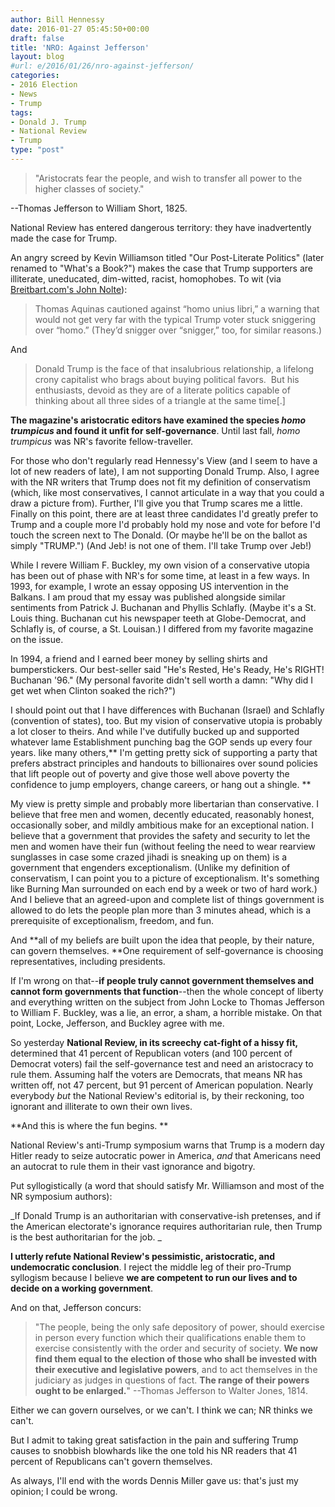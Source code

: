 ```yaml
---
author: Bill Hennessy
date: 2016-01-27 05:45:50+00:00
draft: false
title: 'NRO: Against Jefferson'
layout: blog
#url: e/2016/01/26/nro-against-jefferson/
categories:
- 2016 Election
- News
- Trump
tags:
- Donald J. Trump
- National Review
- Trump
type: "post"
---
```


> "Aristocrats fear the people, and wish to transfer all power to the higher classes of society."

--Thomas Jefferson to William Short, 1825.



National Review has entered dangerous territory: they have inadvertently made the case for Trump.

An angry screed by Kevin Williamson titled "Our Post-Literate Politics" (later renamed to "What's a Book?") makes the case that Trump supporters are illiterate, uneducated, dim-witted, racist, homophobes. To wit (via [Breitbart.com's John Nolte](https://www.breitbart.com/big-journalism/2016/01/26/2863193/)):



> Thomas Aquinas cautioned against “homo unius libri,” a warning that would not get very far with the typical Trump voter stuck sniggering over “homo.” (They’d snigger over “snigger,” too, for similar reasons.)



And



> Donald Trump is the face of that insalubrious relationship, a lifelong crony capitalist who brags about buying political favors.  But his enthusiasts, devoid as they are of a literate politics capable of thinking about all three sides of a triangle at the same time[.]



**The magazine's aristocratic editors have examined the species _homo trumpicus_ and found it unfit for self-governance**. Until last fall, _homo trumpicus_ was NR's favorite fellow-traveller.

For those who don't regularly read Hennessy's View (and I seem to have a lot of new readers of late), I am not supporting Donald Trump. Also, I agree with the NR writers that Trump does not fit my definition of conservatism (which, like most conservatives, I cannot articulate in a way that you could a draw a picture from). Further, I'll give you that Trump scares me a little. Finally on this point, there are at least three candidates I'd greatly prefer to Trump and a couple more I'd probably hold my nose and vote for before I'd touch the screen next to The Donald. (Or maybe he'll be on the ballot as simply "TRUMP.") (And Jeb! is not one of them. I'll take Trump over Jeb!)

While I revere William F. Buckley, my own vision of a conservative utopia has been out of phase with NR's for some time, at least in a few ways. In 1993, for example, I wrote an essay opposing US intervention in the Balkans. I am proud that my essay was published alongside similar sentiments from Patrick J. Buchanan and Phyllis Schlafly. (Maybe it's a St. Louis thing. Buchanan cut his newspaper teeth at Globe-Democrat, and Schlafly is, of course, a St. Louisan.) I differed from my favorite magazine on the issue.

In 1994, a friend and I earned beer money by selling shirts and bumperstickers. Our best-seller said "He's Rested, He's Ready, He's RIGHT! Buchanan '96." (My personal favorite didn't sell worth a damn: "Why did I get wet when Clinton soaked the rich?")

I should point out that I have differences with Buchanan (Israel) and Schlafly (convention of states), too. But my vision of conservative utopia is probably a lot closer to theirs. And while I've dutifully bucked up and supported whatever lame Establishment punching bag the GOP sends up every four years. like many others,** I'm getting pretty sick of supporting a party that prefers abstract principles and handouts to billionaires over sound policies that lift people out of poverty and give those well above poverty the confidence to jump employers, change careers, or hang out a shingle. **

My view is pretty simple and probably more libertarian than conservative. I believe that free men and women, decently educated, reasonably honest, occasionally sober, and mildly ambitious make for an exceptional nation. I believe that a government that provides the safety and security to let the men and women have their fun (without feeling the need to wear rearview sunglasses in case some crazed jihadi is sneaking up on them) is a government that engenders exceptionalism. (Unlike my definition of conservatism, I can point you to a picture of exceptionalism. It's something like Burning Man surrounded on each end by a week or two of hard work.) And I believe that an agreed-upon and complete list of things government is allowed to do lets the people plan more than 3 minutes ahead, which is a prerequisite of exceptionalism, freedom, and fun.

And **all of my beliefs are built upon the idea that people, by their nature, can govern themselves. **One requirement of self-governance is choosing representatives, including presidents.

If I'm wrong on that--**if people truly cannot government themselves and cannot form governments that function**--then the whole concept of liberty and everything written on the subject from John Locke to Thomas Jefferson to William F. Buckley, was a lie, an error, a sham, a horrible mistake. On that point, Locke, Jefferson, and Buckley agree with me.

So yesterday **National Review, in its screechy cat-fight of a hissy fit,** determined that 41 percent of Republican voters (and 100 percent of Democrat voters) fail the self-governance test and need an aristocracy to rule them. Assuming half the voters are Democrats, that means NR has written off, not 47 percent, but 91 percent of American population. Nearly everybody _but_ the National Review's editorial is, by their reckoning, too ignorant and illiterate to own their own lives.

**And this is where the fun begins. **

National Review's anti-Trump symposium warns that Trump is a modern day Hitler ready to seize autocratic power in America, _and_ that Americans need an autocrat to rule them in their vast ignorance and bigotry.

Put syllogistically (a word that should satisfy Mr. Williamson and most of the NR symposium authors):

_If Donald Trump is an authoritarian with conservative-ish pretenses, and if the American electorate's ignorance requires authoritarian rule, then Trump is the best authoritarian for the job. _

**I utterly refute National Review's pessimistic, aristocratic, and undemocratic conclusion**. I reject the middle leg of their pro-Trump syllogism because I believe **we are competent to run our lives and to decide on a working government**.

And on that, Jefferson concurs:



> "The people, being the only safe depository of power, should exercise in person every function which their qualifications enable them to exercise consistently with the order and security of society. **We now find them equal to the election of those who shall be invested with their executive and legislative powers**, and to act themselves in the judiciary as judges in questions of fact. **The range of their powers ought to be enlarged.**" --Thomas Jefferson to Walter Jones, 1814.



Either we can govern ourselves, or we can't. I think we can; NR thinks we can't.

But I admit to taking great satisfaction in the pain and suffering Trump causes to snobbish blowhards like the one told his NR readers that 41 percent of Republicans can't govern themselves.

As always, I'll end with the words Dennis Miller gave us: that's just my opinion; I could be wrong.




